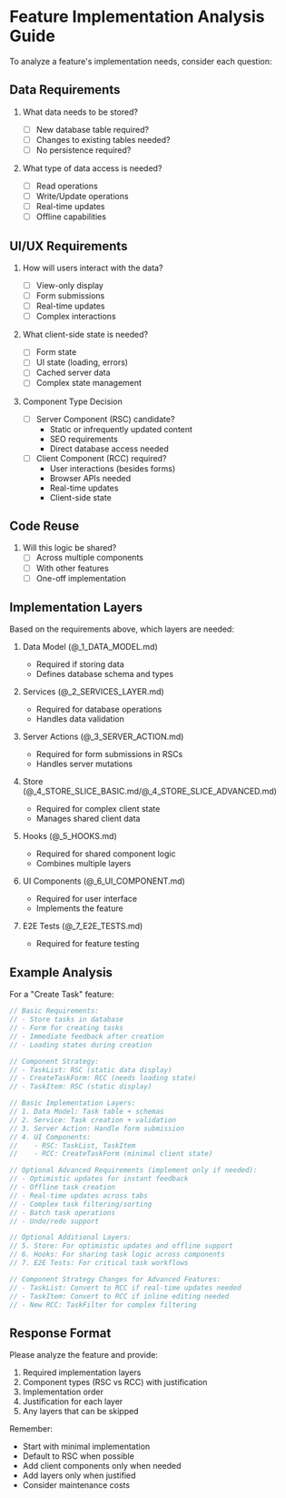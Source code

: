 # Feature Implementation Analysis Guide

To analyze a feature's implementation needs, consider each question:

## Data Requirements

1. What data needs to be stored?

    - [ ] New database table required?
    - [ ] Changes to existing tables needed?
    - [ ] No persistence required?

2. What type of data access is needed?
    - [ ] Read operations
    - [ ] Write/Update operations
    - [ ] Real-time updates
    - [ ] Offline capabilities

## UI/UX Requirements

1. How will users interact with the data?

    - [ ] View-only display
    - [ ] Form submissions
    - [ ] Real-time updates
    - [ ] Complex interactions

2. What client-side state is needed?

    - [ ] Form state
    - [ ] UI state (loading, errors)
    - [ ] Cached server data
    - [ ] Complex state management

3. Component Type Decision
    - [ ] Server Component (RSC) candidate?
        - Static or infrequently updated content
        - SEO requirements
        - Direct database access needed
    - [ ] Client Component (RCC) required?
        - User interactions (besides forms)
        - Browser APIs needed
        - Real-time updates
        - Client-side state

## Code Reuse

1. Will this logic be shared?
    - [ ] Across multiple components
    - [ ] With other features
    - [ ] One-off implementation

## Implementation Layers

Based on the requirements above, which layers are needed:

1. Data Model (@\_1_DATA_MODEL.md)

    - Required if storing data
    - Defines database schema and types

2. Services (@\_2_SERVICES_LAYER.md)

    - Required for database operations
    - Handles data validation

3. Server Actions (@\_3_SERVER_ACTION.md)

    - Required for form submissions in RSCs
    - Handles server mutations

4. Store (@\_4_STORE_SLICE_BASIC.md/@\_4_STORE_SLICE_ADVANCED.md)

    - Required for complex client state
    - Manages shared client data

5. Hooks (@\_5_HOOKS.md)

    - Required for shared component logic
    - Combines multiple layers

6. UI Components (@\_6_UI_COMPONENT.md)

    - Required for user interface
    - Implements the feature

7. E2E Tests (@\_7_E2E_TESTS.md)
    - Required for feature testing

## Example Analysis

For a "Create Task" feature:

```typescript
// Basic Requirements:
// - Store tasks in database
// - Form for creating tasks
// - Immediate feedback after creation
// - Loading states during creation

// Component Strategy:
// - TaskList: RSC (static data display)
// - CreateTaskForm: RCC (needs loading state)
// - TaskItem: RSC (static display)

// Basic Implementation Layers:
// 1. Data Model: Task table + schemas
// 2. Service: Task creation + validation
// 3. Server Action: Handle form submission
// 4. UI Components:
//    - RSC: TaskList, TaskItem
//    - RCC: CreateTaskForm (minimal client state)

// Optional Advanced Requirements (implement only if needed):
// - Optimistic updates for instant feedback
// - Offline task creation
// - Real-time updates across tabs
// - Complex task filtering/sorting
// - Batch task operations
// - Undo/redo support

// Optional Additional Layers:
// 5. Store: For optimistic updates and offline support
// 6. Hooks: For sharing task logic across components
// 7. E2E Tests: For critical task workflows

// Component Strategy Changes for Advanced Features:
// - TaskList: Convert to RCC if real-time updates needed
// - TaskItem: Convert to RCC if inline editing needed
// - New RCC: TaskFilter for complex filtering
```

## Response Format

Please analyze the feature and provide:

1. Required implementation layers
2. Component types (RSC vs RCC) with justification
3. Implementation order
4. Justification for each layer
5. Any layers that can be skipped

Remember:

- Start with minimal implementation
- Default to RSC when possible
- Add client components only when needed
- Add layers only when justified
- Consider maintenance costs
